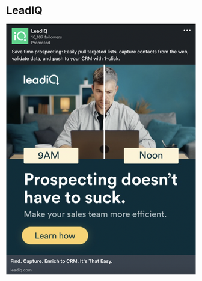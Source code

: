 # LeadIQ

![Screen Shot 2022-10-18 at 9.18.21 PM.png](LeadIQ%2028df1dd3a3fe4d54a9b5cf11d97b7b83/Screen_Shot_2022-10-18_at_9.18.21_PM.png)